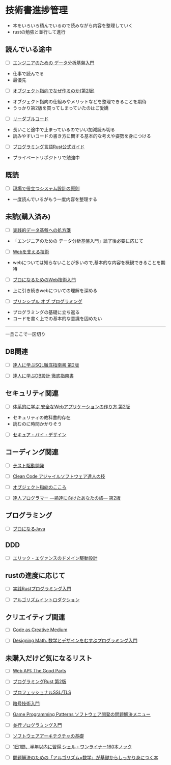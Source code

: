 # 技術書進捗管理
- 本をいろいろ積んでいるので読みながら内容を整理していく
- rustの勉強と並行して進行

## 読んでいる途中
- [ ] [エンジニアのための データ分析基盤入門](https://www.amazon.co.jp/%E3%82%A8%E3%83%B3%E3%82%B8%E3%83%8B%E3%82%A2%E3%81%AE%E3%81%9F%E3%82%81%E3%81%AE-%E3%83%87%E3%83%BC%E3%82%BF%E5%88%86%E6%9E%90%E5%9F%BA%E7%9B%A4%E5%85%A5%E9%96%80-%E3%83%87%E3%83%BC%E3%82%BF%E6%B4%BB%E7%94%A8%E3%82%92%E4%BF%83%E9%80%B2%E3%81%99%E3%82%8B-%E3%83%97%E3%83%A9%E3%83%83%E3%83%88%E3%83%95%E3%82%A9%E3%83%BC%E3%83%A0-%E3%83%87%E3%83%BC%E3%82%BF%E5%93%81%E8%B3%AA%E3%81%AE%E8%80%83%E3%81%88%E6%96%B9/dp/4297127245/ref=sr_1_3?__mk_ja_JP=%E3%82%AB%E3%82%BF%E3%82%AB%E3%83%8A&crid=3J4UUELSXXTY3&keywords=%E3%83%87%E3%83%BC%E3%82%BF%E5%88%86%E6%9E%90%E5%9F%BA%E7%9B%A4&qid=1648215372&s=books&sprefix=%E3%83%87%E3%83%BC%E3%82%BF%E5%88%86%E6%9E%90%E5%9F%BA%E7%9B%A4%2Cstripbooks%2C180&sr=1-3)

- 仕事で読んでる
- 最優先


- [ ] [オブジェクト指向でなぜ作るのか(第2版)](https://www.amazon.co.jp/%E3%82%AA%E3%83%96%E3%82%B8%E3%82%A7%E3%82%AF%E3%83%88%E6%8C%87%E5%90%91%E3%81%A7%E3%81%AA%E3%81%9C%E3%81%A4%E3%81%8F%E3%82%8B%E3%81%AE%E3%81%8B-%E7%AC%AC2%E7%89%88-%E5%B9%B3%E6%BE%A4-%E7%AB%A0/dp/4822284654)

- オブジェクト指向の仕組みやメリットなどを整理できることを期待
- うっかり第2版を買ってしまっていたのはご愛嬌


- [ ] [リーダブルコード](https://www.amazon.co.jp/%E3%83%AA%E3%83%BC%E3%83%80%E3%83%96%E3%83%AB%E3%82%B3%E3%83%BC%E3%83%89-%E2%80%95%E3%82%88%E3%82%8A%E8%89%AF%E3%81%84%E3%82%B3%E3%83%BC%E3%83%89%E3%82%92%E6%9B%B8%E3%81%8F%E3%81%9F%E3%82%81%E3%81%AE%E3%82%B7%E3%83%B3%E3%83%97%E3%83%AB%E3%81%A7%E5%AE%9F%E8%B7%B5%E7%9A%84%E3%81%AA%E3%83%86%E3%82%AF%E3%83%8B%E3%83%83%E3%82%AF-Theory-practice-Boswell/dp/4873115655/ref=pd_vtp_2/356-9707252-4285200?pd_rd_w=Nk8g8&pf_rd_p=949e26f5-c2ef-4c96-bfde-49d7614d0317&pf_rd_r=KTA9FV44R7G2N82Y5Q7F&pd_rd_r=6e749e5f-9ce3-4332-89b0-4216c9d61186&pd_rd_wg=3jWP8&pd_rd_i=4873115655&psc=1)

- 長いこと途中で止まっているのでいい加減読み切る
- 読みやすいコードの書き方に関する基本的な考えや姿勢を身につける

- [ ] [プログラミング言語Rust公式ガイド](https://www.amazon.co.jp/%E3%83%97%E3%83%AD%E3%82%B0%E3%83%A9%E3%83%9F%E3%83%B3%E3%82%B0%E8%A8%80%E8%AA%9ERust-%E5%85%AC%E5%BC%8F%E3%82%AC%E3%82%A4%E3%83%89-Steve-Klabnik/dp/4048930702/ref=sr_1_1?keywords=rust+%E5%85%AC%E5%BC%8F&qid=1647988405&sprefix=rust+kou%2Caps%2C227&sr=8-1)

- プライベートリポジトリで勉強中

## 既読
- [ ] [現場で役立つシステム設計の原則](https://www.amazon.co.jp/%E7%8F%BE%E5%A0%B4%E3%81%A7%E5%BD%B9%E7%AB%8B%E3%81%A4%E3%82%B7%E3%82%B9%E3%83%86%E3%83%A0%E8%A8%AD%E8%A8%88%E3%81%AE%E5%8E%9F%E5%89%87-%E5%A4%89%E6%9B%B4%E3%82%92%E6%A5%BD%E3%81%A7%E5%AE%89%E5%85%A8%E3%81%AB%E3%81%99%E3%82%8B%E3%82%AA%E3%83%96%E3%82%B8%E3%82%A7%E3%82%AF%E3%83%88%E6%8C%87%E5%90%91%E3%81%AE%E5%AE%9F%E8%B7%B5%E6%8A%80%E6%B3%95-%E5%A2%97%E7%94%B0-%E4%BA%A8/dp/477419087X/ref=sr_1_5?__mk_ja_JP=%E3%82%AB%E3%82%BF%E3%82%AB%E3%83%8A&crid=2TNQUXZLUV9QA&keywords=%E3%82%B7%E3%82%B9%E3%83%86%E3%83%A0%E8%A8%AD%E8%A8%88&qid=1647988479&sprefix=%E3%82%B7%E3%82%B9%E3%83%86%E3%83%A0%E8%A8%AD%E8%A8%88%2Caps%2C154&sr=8-5)

- 一度読んでいるがもう一度内容を整理する


## 未読(購入済み)

- [ ] [実践的データ基盤への処方箋](https://www.amazon.co.jp/%E5%AE%9F%E8%B7%B5%E7%9A%84%E3%83%87%E3%83%BC%E3%82%BF%E5%9F%BA%E7%9B%A4%E3%81%B8%E3%81%AE%E5%87%A6%E6%96%B9%E7%AE%8B%E3%80%9C-%E3%83%93%E3%82%B8%E3%83%8D%E3%82%B9%E4%BE%A1%E5%80%A4%E5%89%B5%E5%87%BA%E3%81%AE%E3%81%9F%E3%82%81%E3%81%AE%E3%83%87%E3%83%BC%E3%82%BF%E3%83%BB%E3%82%B7%E3%82%B9%E3%83%86%E3%83%A0%E3%83%BB%E3%83%92%E3%83%88%E3%81%AE%E3%83%8E%E3%82%A6%E3%83%8F%E3%82%A6-%E3%82%86%E3%81%9A%E3%81%9F%E3%81%9D/dp/4297124459/ref=pd_vtp_1/356-9707252-4285200?pd_rd_w=6dqGQ&pf_rd_p=949e26f5-c2ef-4c96-bfde-49d7614d0317&pf_rd_r=B3711VW9YSWPQN01RYKP&pd_rd_r=e426d53b-c4c9-4d31-a01c-f92f596ba96e&pd_rd_wg=gb3h3&pd_rd_i=4297124459&psc=1)

- 「エンジニアのための データ分析基盤入門」読了後必要に応じて


- [ ] [Webを支える技術](https://www.amazon.co.jp/Web%E3%82%92%E6%94%AF%E3%81%88%E3%82%8B%E6%8A%80%E8%A1%93-HTTP%E3%80%81URI%E3%80%81HTML%E3%80%81%E3%81%9D%E3%81%97%E3%81%A6REST-WEB-PRESS-plus/dp/4774142042/ref=sr_1_1?keywords=web%E3%82%92%E6%94%AF%E3%81%88%E3%82%8B%E6%8A%80%E8%A1%93&qid=1647988641&sprefix=web%E3%82%92%2Caps%2C232&sr=8-1)

- webについては知らないことが多いので,基本的な内容を概観できることを期待

- [ ] [プロになるためのWeb技術入門](https://www.amazon.co.jp/%E3%80%8C%E3%83%97%E3%83%AD%E3%81%AB%E3%81%AA%E3%82%8B%E3%81%9F%E3%82%81%E3%81%AEWeb%E6%8A%80%E8%A1%93%E5%85%A5%E9%96%80%E3%80%8D-%E2%80%95%E2%80%95%E3%81%AA%E3%81%9C%E3%80%81%E3%81%82%E3%81%AA%E3%81%9F%E3%81%AFWeb%E3%82%B7%E3%82%B9%E3%83%86%E3%83%A0%E3%82%92%E9%96%8B%E7%99%BA%E3%81%A7%E3%81%8D%E3%81%AA%E3%81%84%E3%81%AE%E3%81%8B-%E5%B0%8F%E6%A3%AE-%E8%A3%95%E4%BB%8B/dp/4774142352/ref=pd_vtp_4/356-9707252-4285200?pd_rd_w=wuH2i&pf_rd_p=949e26f5-c2ef-4c96-bfde-49d7614d0317&pf_rd_r=1VJ8B81HMWJ279TM2BCZ&pd_rd_r=2c9e3911-a115-4b1d-b1bf-61f5a754ade8&pd_rd_wg=IWAQj&pd_rd_i=4774142352&psc=1)

- 上に引き続きwebについての理解を深める

- [ ] [プリンシプル オブ プログラミング](https://www.amazon.co.jp/%E3%83%97%E3%83%AA%E3%83%B3%E3%82%B7%E3%83%97%E3%83%AB-%E3%82%AA%E3%83%96-%E3%83%97%E3%83%AD%E3%82%B0%E3%83%A9%E3%83%9F%E3%83%B3%E3%82%B0-3%E5%B9%B4%E7%9B%AE%E3%81%BE%E3%81%A7%E3%81%AB%E8%BA%AB%E3%81%AB%E3%81%A4%E3%81%91%E3%81%9F%E3%81%84-%E4%B8%80%E7%94%9F%E5%BD%B9%E7%AB%8B%E3%81%A4101%E3%81%AE%E5%8E%9F%E7%90%86%E5%8E%9F%E5%89%87-ebook/dp/B071V7MY82/ref=sr_1_1?keywords=%E3%83%97%E3%83%AA%E3%83%B3%E3%82%B7%E3%83%97%E3%83%AB+%E3%82%AA%E3%83%96+%E3%83%97%E3%83%AD%E3%82%B0%E3%83%A9%E3%83%9F%E3%83%B3%E3%82%B0&qid=1647989010&s=books&sprefix=%E3%83%97%E3%83%AA%E3%83%B3%E3%82%B7%E3%83%97%E3%83%AB%2Cstripbooks%2C161&sr=1-1)

- プログラミングの基礎に立ち返る
- コードを書く上での基本的な意識を固めたい


----
一旦ここで一区切り

## DB関連

- [ ] [達人に学ぶSQL徹底指南書 第2版](https://www.amazon.co.jp/%E9%81%94%E4%BA%BA%E3%81%AB%E5%AD%A6%E3%81%B6SQL%E5%BE%B9%E5%BA%95%E6%8C%87%E5%8D%97%E6%9B%B8-%E7%AC%AC2%E7%89%88-%E5%88%9D%E7%B4%9A%E8%80%85%E3%81%A7%E7%B5%82%E3%82%8F%E3%82%8A%E3%81%9F%E3%81%8F%E3%81%AA%E3%81%84%E3%81%82%E3%81%AA%E3%81%9F%E3%81%B8-CodeZine-BOOKS/dp/4798157821/ref=sr_1_1?keywords=%E9%81%94%E4%BA%BA%E3%81%AB%E5%AD%A6%E3%81%B6sql%E5%BE%B9%E5%BA%95%E6%8C%87%E5%8D%97%E6%9B%B8+%E7%AC%AC2%E7%89%88&qid=1648215611&s=books&sprefix=%E9%81%94%E4%BA%BA%E3%81%AB%2Cstripbooks%2C235&sr=1-1)


- [ ] [達人に学ぶDB設計 徹底指南書](https://www.amazon.co.jp/%E9%81%94%E4%BA%BA%E3%81%AB%E5%AD%A6%E3%81%B6DB%E8%A8%AD%E8%A8%88-%E5%BE%B9%E5%BA%95%E6%8C%87%E5%8D%97%E6%9B%B8-%E5%88%9D%E7%B4%9A%E8%80%85%E3%81%A7%E7%B5%82%E3%82%8F%E3%82%8A%E3%81%9F%E3%81%8F%E3%81%AA%E3%81%84%E3%81%82%E3%81%AA%E3%81%9F%E3%81%B8-%E3%83%9F%E3%83%83%E3%82%AF/dp/4798124702/ref=pd_bxgy_img_1/356-9707252-4285200?pd_rd_w=Yhg7m&pf_rd_p=020fee25-8ced-4191-bce3-27e7ce0c0e3b&pf_rd_r=AJXBRWN99CF0SW0KHF31&pd_rd_r=69432ea0-407a-4ef8-af78-95a235a733d4&pd_rd_wg=WfDVJ&pd_rd_i=4798124702&psc=1)





## セキュリティ関連

- [ ] [体系的に学ぶ 安全なWebアプリケーションの作り方 第2版](https://www.amazon.co.jp/%E4%BD%93%E7%B3%BB%E7%9A%84%E3%81%AB%E5%AD%A6%E3%81%B6-%E5%AE%89%E5%85%A8%E3%81%AAWeb%E3%82%A2%E3%83%97%E3%83%AA%E3%82%B1%E3%83%BC%E3%82%B7%E3%83%A7%E3%83%B3%E3%81%AE%E4%BD%9C%E3%82%8A%E6%96%B9-%E7%AC%AC2%E7%89%88-%E8%84%86%E5%BC%B1%E6%80%A7%E3%81%8C%E7%94%9F%E3%81%BE%E3%82%8C%E3%82%8B%E5%8E%9F%E7%90%86%E3%81%A8%E5%AF%BE%E7%AD%96%E3%81%AE%E5%AE%9F%E8%B7%B5-%E5%BE%B3%E4%B8%B8/dp/4797393165/ref=pd_vtp_4/356-9707252-4285200?pd_rd_w=EVnao&pf_rd_p=949e26f5-c2ef-4c96-bfde-49d7614d0317&pf_rd_r=04DRQ5V88F2E3Y2NYYGP&pd_rd_r=a1ed995d-fe85-4d75-bda2-63f29b652e3f&pd_rd_wg=4wIVU&pd_rd_i=4797393165&psc=1)

- セキュリティの教科書的存在
- 読むのに時間かかりそう


- [ ] [セキュア・バイ・デザイン](https://www.amazon.co.jp/%E3%82%BB%E3%82%AD%E3%83%A5%E3%82%A2%E3%83%BB%E3%83%90%E3%82%A4%E3%83%BB%E3%83%87%E3%82%B6%E3%82%A4%E3%83%B3-Dan-Bergh-Johnsson/dp/483997599X/ref=sr_1_1?keywords=%E3%82%BB%E3%82%AD%E3%83%A5%E3%82%A2%E3%83%90%E3%82%A4%E3%83%87%E3%82%B6%E3%82%A4%E3%83%B3&qid=1648215705&s=books&sprefix=%E3%82%BB%E3%82%AD%E3%83%A5%E3%82%A2%2Cstripbooks%2C163&sr=1-1)


## コーディング関連

- [ ] [テスト駆動開発](https://www.amazon.co.jp/%E3%83%86%E3%82%B9%E3%83%88%E9%A7%86%E5%8B%95%E9%96%8B%E7%99%BA-Kent-Beck/dp/4274217884/ref=tmm_pap_swatch_0?_encoding=UTF8&qid=&sr=)



- [ ] [Clean Code アジャイルソフトウェア達人の技](https://www.amazon.co.jp/Clean-Code-%E3%82%A2%E3%82%B8%E3%83%A3%E3%82%A4%E3%83%AB%E3%82%BD%E3%83%95%E3%83%88%E3%82%A6%E3%82%A7%E3%82%A2%E9%81%94%E4%BA%BA%E3%81%AE%E6%8A%80-Robert-C-Martin/dp/4048930591/ref=sr_1_1?keywords=clean+code&qid=1648215802&s=books&sprefix=clean%2Cstripbooks%2C223&sr=1-1)



- [ ] [オブジェクト指向のこころ](https://www.amazon.co.jp/%E3%82%AA%E3%83%96%E3%82%B8%E3%82%A7%E3%82%AF%E3%83%88%E6%8C%87%E5%90%91%E3%81%AE%E3%81%93%E3%81%93%E3%82%8D-SOFTWARE-PATTERNS-%E3%82%A2%E3%83%A9%E3%83%B3%E3%83%BB%E3%82%B7%E3%83%A3%E3%83%AD%E3%82%A6%E3%82%A7%E3%82%A4/dp/4621066048/ref=sr_1_1?keywords=%E3%82%AA%E3%83%96%E3%82%B8%E3%82%A7%E3%82%AF%E3%83%88%E6%8C%87%E5%90%91%E3%81%AE%E3%81%93%E3%81%93%E3%82%8D&qid=1648215839&s=books&sprefix=%E3%82%AA%E3%83%96%E3%82%B8%E3%82%A7%E3%82%AF%E3%83%88%2Cstripbooks%2C184&sr=1-1)



- [ ] [達人プログラマー ―熟達に向けたあなたの旅― 第2版](https://www.amazon.co.jp/%E9%81%94%E4%BA%BA%E3%83%97%E3%83%AD%E3%82%B0%E3%83%A9%E3%83%9E%E3%83%BC-%E7%AC%AC2%E7%89%88-%E7%86%9F%E9%81%94%E3%81%AB%E5%90%91%E3%81%91%E3%81%9F%E3%81%82%E3%81%AA%E3%81%9F%E3%81%AE%E6%97%85-David-Thomas/dp/4274226298/ref=tmm_hrd_swatch_0?_encoding=UTF8&qid=1648215883&sr=1-1)


## プログラミング

- [ ] [プロになるJava](https://www.amazon.co.jp/%E3%83%97%E3%83%AD%E3%81%AB%E3%81%AA%E3%82%8BJava%E2%80%95%E4%BB%95%E4%BA%8B%E3%81%A7%E5%BF%85%E8%A6%81%E3%81%AA%E3%83%97%E3%83%AD%E3%82%B0%E3%83%A9%E3%83%9F%E3%83%B3%E3%82%B0%E3%81%AE%E7%9F%A5%E8%AD%98%E3%81%8C%E3%82%BC%E3%83%AD%E3%81%8B%E3%82%89%E8%BA%AB%E3%81%AB%E3%81%A4%E3%81%8F%E6%9C%80%E9%AB%98%E3%81%AE%E6%8C%87%E5%8D%97%E6%9B%B8-%E3%81%8D%E3%81%97%E3%81%A0-%E3%81%AA%E3%81%8A%E3%81%8D/dp/4297126850/ref=sr_1_1?crid=3LEY57LBWYUJW&keywords=%E3%83%97%E3%83%AD%E3%81%AB%E3%81%AA%E3%82%8Bjava&qid=1648250719&s=books&sprefix=puroni%2Cstripbooks%2C159&sr=1-1)


## DDD

- [ ] [エリック・エヴァンスのドメイン駆動設計](https://www.amazon.co.jp/%E3%82%A8%E3%83%AA%E3%83%83%E3%82%AF%E3%83%BB%E3%82%A8%E3%83%B4%E3%82%A1%E3%83%B3%E3%82%B9%E3%81%AE%E3%83%89%E3%83%A1%E3%82%A4%E3%83%B3%E9%A7%86%E5%8B%95%E8%A8%AD%E8%A8%88-Architects%E2%80%99Archive-%E3%82%BD%E3%83%95%E3%83%88%E3%82%A6%E3%82%A7%E3%82%A2%E9%96%8B%E7%99%BA%E3%81%AE%E5%AE%9F%E8%B7%B5-%E3%82%A8%E3%83%AA%E3%83%83%E3%82%AF%E3%83%BB%E3%82%A8%E3%83%B4%E3%82%A1%E3%83%B3%E3%82%B9/dp/4798121967/ref=tmm_other_meta_binding_swatch_0?_encoding=UTF8&qid=1648215935&sr=1-1)


## rustの進度に応じて

- [ ] [実践Rustプログラミング入門](https://www.amazon.co.jp/%E5%AE%9F%E8%B7%B5Rust%E3%83%97%E3%83%AD%E3%82%B0%E3%83%A9%E3%83%9F%E3%83%B3%E3%82%B0%E5%85%A5%E9%96%80-%E5%88%9D%E7%94%B0-%E7%9B%B4%E4%B9%9F/dp/4798061700/ref=tmm_hrd_swatch_0?_encoding=UTF8&qid=1648216000&sr=1-2)


- [ ] [アルゴリズムイントロダクション](https://www.amazon.co.jp/%E3%82%A2%E3%83%AB%E3%82%B4%E3%83%AA%E3%82%BA%E3%83%A0%E3%82%A4%E3%83%B3%E3%83%88%E3%83%AD%E3%83%80%E3%82%AF%E3%82%B7%E3%83%A7%E3%83%B3-%E7%AC%AC3%E7%89%88-%E7%B7%8F%E5%90%88%E7%89%88-%E4%B8%96%E7%95%8C%E6%A8%99%E6%BA%96MIT%E6%95%99%E7%A7%91%E6%9B%B8-%E3%82%B3%E3%83%AB%E3%83%A1%E3%83%B3/dp/476490408X/ref=tmm_other_meta_binding_swatch_0?_encoding=UTF8&qid=1648250810&sr=1-4)




## クリエイティブ関連

- [ ] [Code as Creative Medium](https://www.amazon.co.jp/Code-Creative-Medium-%E3%82%B3%E3%83%BC%E3%83%89%E3%83%BB%E3%82%A2%E3%82%BA%E3%83%BB%E3%82%AF%E3%83%AA%E3%82%A8%E3%82%A4%E3%83%86%E3%82%A3%E3%83%96%E3%83%BB%E3%83%A1%E3%83%87%E3%82%A3%E3%82%A6%E3%83%A0-%E5%89%B5%E9%80%A0%E7%9A%84%E3%81%AA%E3%83%97%E3%83%AD%E3%82%B0%E3%83%A9%E3%83%9F%E3%83%B3%E3%82%B0%E6%95%99%E8%82%B2%E3%81%AE%E3%81%9F%E3%82%81%E3%81%AE%E5%AE%9F%E8%B7%B5%E3%82%AC%E3%82%A4%E3%83%89%E3%83%96%E3%83%83%E3%82%AF/dp/4802510128/ref=sr_1_1?keywords=code+as+creative+medium&qid=1648216052&s=books&sprefix=code+as+%2Cstripbooks%2C182&sr=1-1)



- [ ] [Designing Math. 数学とデザインをむすぶプログラミング入門](https://www.amazon.co.jp/Designing-Math-%E6%95%B0%E5%AD%A6%E3%81%A8%E3%83%87%E3%82%B6%E3%82%A4%E3%83%B3%E3%82%92%E3%82%80%E3%81%99%E3%81%B6%E3%83%97%E3%83%AD%E3%82%B0%E3%83%A9%E3%83%9F%E3%83%B3%E3%82%B0%E5%85%A5%E9%96%80-%E5%8F%A4%E5%A0%85%E7%9C%9F%E5%BD%A6/dp/4802512198/ref=pd_bxgy_img_1/356-9707252-4285200?pd_rd_w=TMO1A&pf_rd_p=020fee25-8ced-4191-bce3-27e7ce0c0e3b&pf_rd_r=473P7VH20T7FPVEPK6F5&pd_rd_r=2dc9be79-32da-407f-95f8-71c9e34da377&pd_rd_wg=W2NQH&pd_rd_i=4802512198&psc=1)


## 未購入だけど気になるリスト

- [ ] [Web API: The Good Parts](https://www.amazon.co.jp/Web-API-Parts-%E6%B0%B4%E9%87%8E-%E8%B2%B4%E6%98%8E/dp/4873116864/ref=sr_1_2?__mk_ja_JP=%E3%82%AB%E3%82%BF%E3%82%AB%E3%83%8A&crid=1J3VESV3OF6R5&keywords=web+api&qid=1648216161&s=books&sprefix=web+api%2Cstripbooks%2C190&sr=1-2)

- [ ] [プログラミングRust 第2版](https://www.amazon.co.jp/dp/4873119782/?coliid=I23ZL8UC9JDKD4&colid=2FFL2FFEVSLY3&psc=1&ref_=lv_ov_lig_dp_it)

- [ ] [プロフェッショナルSSL/TLS](https://www.amazon.co.jp/dp/4908686009/?coliid=I1U4FJ3ID6BIX&colid=2FFL2FFEVSLY3&psc=1&ref_=lv_ov_lig_dp_it)

- [ ] [暗号技術入門](https://www.amazon.co.jp/dp/4797382228/?coliid=I2SRXURFRGWX31&colid=2FFL2FFEVSLY3&psc=1&ref_=lv_ov_lig_dp_it)

- [ ] [Game Programming Patterns ソフトウェア開発の問題解決メニュー](https://www.amazon.co.jp/dp/4844338900/?coliid=ICS91NSB5ZMVK&colid=2FFL2FFEVSLY3&psc=1&ref_=lv_ov_lig_dp_it)

- [ ] [並行プログラミング入門](https://www.amazon.co.jp/dp/4873119596/?coliid=I2PRIANA9A1SOC&colid=2FFL2FFEVSLY3&psc=1&ref_=lv_ov_lig_dp_it)

- [ ] [ソフトウェアアーキテクチャの基礎](https://www.amazon.co.jp/dp/4873119820/?coliid=I1ICJE0PVVODIB&colid=2FFL2FFEVSLY3&psc=1&ref_=lv_ov_lig_dp_it)

- [ ] [1日1問、半年以内に習得 シェル・ワンライナー160本ノック](https://www.amazon.co.jp/dp/4297122677/?coliid=I15VQYH1VV4E5A&colid=2FFL2FFEVSLY3&psc=1&ref_=lv_ov_lig_dp_it)

- [ ] [問題解決のための「アルゴリズム×数学」が基礎からしっかり身につく本](https://www.amazon.co.jp/dp/4297125218/?coliid=I3092T3NHTQQXG&colid=2FFL2FFEVSLY3&psc=1&ref_=lv_ov_lig_dp_it)